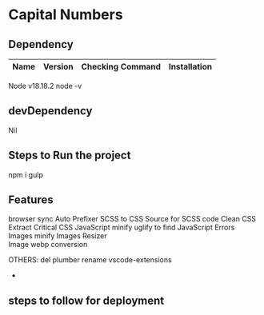 
# Capital Numbers

## Dependency

| Name | Version | Checking Command | Installation |
| ---- | ------- | ---------------- | ------------ |
  Node   v18.18.2   node -v
    
## devDependency
Nil

## Steps to Run the project 
npm i
gulp


## Features
browser sync
Auto Prefixer
SCSS to CSS
Source for SCSS code
Clean CSS
Extract Critical CSS
JavaScript minify
uglify to find JavaScript Errors
Images minify
Images Resizer    
Image webp conversion    

OTHERS:
del
plumber
rename
vscode-extensions

- 

## steps to follow for deployment


